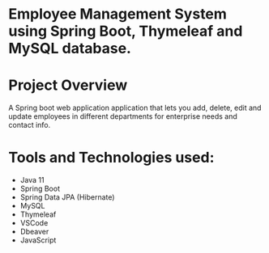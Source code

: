 
# Employee Management System using Spring Boot, Thymeleaf and MySQL database.

# Project Overview

A Spring boot web application application that lets you add, delete, edit and update employees in different departments for enterprise needs and contact info.

# Tools and Technologies used:

- Java 11
- Spring Boot
- Spring Data JPA (Hibernate)
- MySQL
- Thymeleaf
- VSCode
- Dbeaver
- JavaScript

